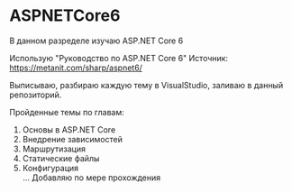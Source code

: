 # ASPNETCore6

В данном разределе изучаю ASP.NET Core 6

Использую "Руководство по ASP.NET Core 6" Источник: https://metanit.com/sharp/aspnet6/

Выписываю, разбираю каждую тему в VisualStudio, заливаю в данный репозиторий.

Пройденные темы по главам:  
01. Основы в ASP.NET Core  
02. Внедрение зависимостей  
03. Маршрутизация  
04. Статические файлы  
05. Конфигурация  
... Добавляю по мере прохождения
